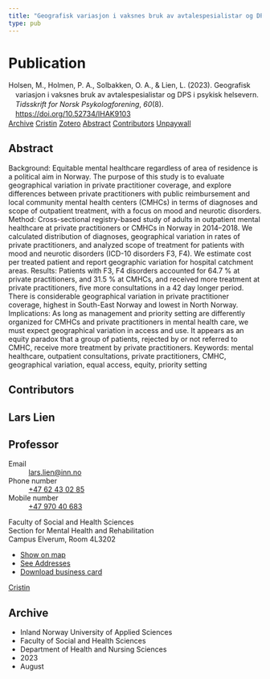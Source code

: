 ```yaml
---
title: "Geografisk variasjon i vaksnes bruk av avtalespesialistar og DPS i psykisk helsevern"
type: pub
---
```

<h1>Publication</h1>
<article id="csl-bib-container-EDY3TFNC" class="csl-bib-container">
  <div class="csl-bib-body" style="line-height: 1.35; padding-left: 1em; text-indent:-1em;">
  <div class="csl-entry">Holsen, M., Holmen, P. A., Solbakken, O. A., &amp; Lien, L. (2023). Geografisk variasjon i vaksnes bruk av avtalespesialistar og DPS i psykisk helsevern. <i>Tidsskrift for Norsk Psykologforening</i>, <i>60</i>(8). <a href="https://doi.org/10.52734/IHAK9103">https://doi.org/10.52734/IHAK9103</a></div>
</div>
  <div class="csl-bib-buttons">
    <a href="#taxonomy-article-EDY3TFNC" class="csl-bib-button">Archive</a>
    <a href="https://app.cristin.no/results/show.jsf?id=2167579" alt="Cristin URL" class="csl-bib-button">Cristin</a>
    <a href="http://zotero.org/groups/5022929/items/EDY3TFNC" alt="Zotero URL" class="csl-bib-button">Zotero</a>
    <a href="#abstract-article-EDY3TFNC" class="csl-bib-button">Abstract</a>
    <a href="#contributors-article-EDY3TFNC" class="csl-bib-button">Contributors</a>
    <a href="https://psykologtidsskriftet.no/node/25954/pdf" class="csl-bib-button">Unpaywall</a>
  </div>
  <div id="csl-bib-meta-container-EDY3TFNC"></div>
</article>
<div id="csl-bib-meta-EDY3TFNC" class="csl-bib-meta">
  <article id="abstract-article-EDY3TFNC" class="abstract-article">
    <h1>Abstract</h1>
    Background: Equitable mental healthcare regardless of area of residence is a political aim in Norway. The purpose of this study is to evaluate geographical variation in private practitioner coverage, and explore differences between private practitioners with public reimbursement and local community mental health centers (CMHCs) in terms of diagnoses and scope of outpatient treatment, with a focus on mood and neurotic disorders. Method: Cross-sectional registry-based study of adults in outpatient mental healthcare at private practitioners or CMHCs in Norway in 2014–2018. We calculated distribution of diagnoses, geographical variation in rates of private practitioners, and analyzed scope of treatment for patients with mood and neurotic disorders (ICD-10 disorders F3, F4). We estimate cost per treated patient and report geographic variation for hospital catchment areas. Results: Patients with F3, F4 disorders accounted for 64.7 % at private practitioners, and 31.5 % at CMHCs, and received more treatment at private practitioners, five more consultations in a 42 day longer period. There is considerable geographical variation in private practitioner coverage, highest in South-East Norway and lowest in North Norway. Implications: As long as management and priority setting are differently organized for CMHCs and private practitioners in mental health care, we must expect geographical variation in access and use. It appears as an equity paradox that a group of patients, rejected by or not referred to CMHC, receive more treatment by private practitioners. Keywords: mental healthcare, outpatient consultations, private practitioners, CMHC, geographical variation, equal access, equity, priority setting
  </article>
  <article id="contributors-article-EDY3TFNC" class="contributors-article">
    <h1>Contributors</h1>
    <div class="personas">
<div class="vrtx-hinn-person-card">
<div class="photo">
<i class="lar la-user-circle missing-person"></i>
</div>
<div class="info">
<hgroup><h1>Lars Lien</h1>
<h2>Professor</h2>
</hgroup><dl>
<dt>Email</dt>
<dd>
<a href="mailto:lars.lien@inn.no">lars.lien@inn.no</a>
</dd>
<dt>Phone number</dt>
<dd><a href="tel:+4762430285">
+47 62 43 02 85
</a></dd>
<dt>Mobile number</dt>
<dd><a href="tel:+4797040683">
+47 970 40 683
</a></dd>
</dl>
<p>
Faculty of Social and Health Sciences<br>
Section for Mental Health and Rehabilitation<br>
Campus Elverum,
Room 4L3202
</p>
<ul class="vrtx-hinn-links">
<li><a href="https://www.google.com/maps?q=60.88177,11.53669">Show on map</a></li>
<li><a href="https://www.inn.no/english/find-an-employee/lars-lien.html#vrtx-hinn-addresses">See Addresses</a></li>
<li><a href="https://www.inn.no/english/find-an-employee/lars-lien.html?vrtx=vcf">Download business card</a></li>
</ul>
</div>
</div>
<a href="https://app.cristin.no/persons/show.jsf?id=14287" alt="Cristin URL" class="personas-cristin">Cristin</a>
</div>
  </article>
  <article id="taxonomy-article-EDY3TFNC" class="taxonomy-article">
    <h1>Archive</h1>
    <ul>
      <li>Inland Norway University of Applied Sciences</li>
      <li>Faculty of Social and Health Sciences</li>
      <li>Department of Health and Nursing Sciences</li>
      <li>2023</li>
      <li>August</li>
    </ul>
  </article>
</div>
